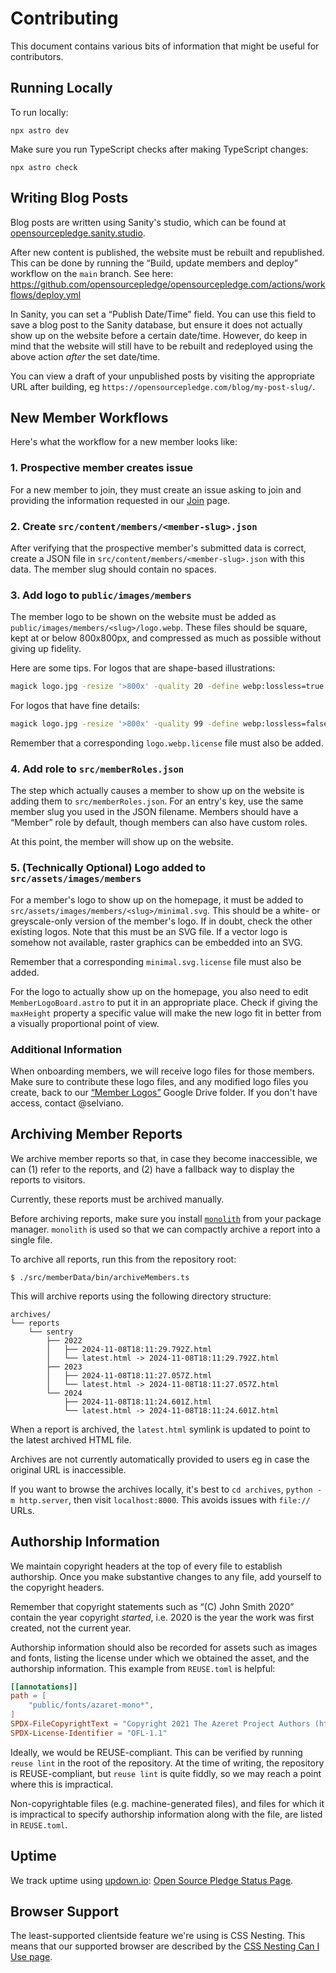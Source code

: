 <!--
© 2024 Vlad-Stefan Harbuz <vlad@vlad.website>
SPDX-License-Identifier: CC-BY-SA-4.0
-->

# Contributing

This document contains various bits of information that might be useful for contributors.

## Running Locally

To run locally:

```
npx astro dev
```

Make sure you run TypeScript checks after making TypeScript changes:

```
npx astro check
```

## Writing Blog Posts

Blog posts are written using Sanity's studio, which can be found at [opensourcepledge.sanity.studio][sanity-studio].

After new content is published, the website must be rebuilt and republished. This can be done by running the “Build,
update members and deploy” workflow on the `main` branch. See here:
https://github.com/opensourcepledge/opensourcepledge.com/actions/workflows/deploy.yml

In Sanity, you can set a “Publish Date/Time” field. You can use this field to save a blog post to the Sanity database,
but ensure it does not actually show up on the website before a certain date/time. However, do keep in mind that the
website will still have to be rebuilt and redeployed using the above action _after_ the set date/time.

You can view a draft of your unpublished posts by visiting the appropriate URL after building, eg
`https://opensourcepledge.com/blog/my-post-slug/`.

## New Member Workflows

Here's what the workflow for a new member looks like:

### 1. Prospective member creates issue

For a new member to join, they must create an issue asking to join and providing the information requested in our
[Join][join] page.

### 2. Create `src/content/members/<member-slug>.json`

After verifying that the prospective member's submitted data is correct, create a JSON file in
`src/content/members/<member-slug>.json` with this data. The member slug should contain no spaces.

### 3. Add logo to `public/images/members`

The member logo to be shown on the website must be added as `public/images/members/<slug>/logo.webp`. These files should
be square, kept at or below 800x800px, and compressed as much as possible without giving up fidelity.

Here are some tips. For logos that are shape-based illustrations:

```sh
magick logo.jpg -resize '>800x' -quality 20 -define webp:lossless=true -define webp:exact=true logo.webp
```

For logos that have fine details:

```sh
magick logo.jpg -resize '>800x' -quality 99 -define webp:lossless=false -define webp:exact=true logo.webp
```

Remember that a corresponding `logo.webp.license` file must also be added.

### 4. Add role to `src/memberRoles.json`

The step which actually causes a member to show up on the website is adding them to `src/memberRoles.json`. For an
entry's key, use the same member slug you used in the JSON filename. Members should have a “Member” role by default,
though members can also have custom roles.

At this point, the member will show up on the website.

### 5. (Technically Optional) Logo added to `src/assets/images/members`

For a member's logo to show up on the homepage, it must be added to `src/assets/images/members/<slug>/minimal.svg`. This
should be a white- or greyscale-only version of the member's logo. If in doubt, check the other existing logos. Note
that this must be an SVG file. If a vector logo is somehow not available, raster graphics can be embedded into an SVG.

Remember that a corresponding `minimal.svg.license` file must also be added.

For the logo to actually show up on the homepage, you also need to edit `MemberLogoBoard.astro` to put it in an
appropriate place. Check if giving the `maxHeight` property a specific value will make the new logo fit in better
from a visually proportional point of view.

### Additional Information

When onboarding members, we will receive logo files for those members. Make sure to contribute these logo files, and any
modified logo files you create, back to our [“Member Logos”][member-logos] Google Drive folder. If you don't have
access, contact @selviano.

[member-logos]: https://drive.google.com/drive/folders/1HxYaaY1wy1hZT6O0ZY58s7Y8N4aV0fcn

## Archiving Member Reports

We archive member reports so that, in case they become inaccessible, we can (1) refer to the reports, and (2) have a
fallback way to display the reports to visitors.

Currently, these reports must be archived manually.

Before archiving reports, make sure you install [`monolith`][monolith] from your package manager. `monolith` is used so
that we can compactly archive a report into a single file.

[monolith]: https://github.com/Y2Z/monolith

To archive all reports, run this from the repository root:

```
$ ./src/memberData/bin/archiveMembers.ts
```

This will archive reports using the following directory structure:

```
archives/
└── reports
    └── sentry
        ├── 2022
        │   ├── 2024-11-08T18:11:29.792Z.html
        │   └── latest.html -> 2024-11-08T18:11:29.792Z.html
        ├── 2023
        │   ├── 2024-11-08T18:11:27.057Z.html
        │   └── latest.html -> 2024-11-08T18:11:27.057Z.html
        └── 2024
            ├── 2024-11-08T18:11:24.601Z.html
            └── latest.html -> 2024-11-08T18:11:24.601Z.html
```

When a report is archived, the `latest.html` symlink is updated to point to the latest archived HTML file.

Archives are not currently automatically provided to users eg in case the original URL is inaccessible.

If you want to browse the archives locally, it's best to `cd archives`, `python -m http.server`, then visit
`localhost:8000`. This avoids issues with `file://` URLs.

## Authorship Information

We maintain copyright headers at the top of every file to establish authorship. Once you make substantive changes to any
file, add yourself to the copyright headers.

Remember that copyright statements such as “(C) John Smith 2020” contain the year copyright _started_, i.e. 2020 is the
year the work was first created, not the current year.

Authorship information should also be recorded for assets such as images and fonts, listing the license under which we
obtained the asset, and the authorship information. This example from `REUSE.toml` is helpful:

```toml
[[annotations]]
path = [
    "public/fonts/azaret-mono*",
]
SPDX-FileCopyrightText = "Copyright 2021 The Azeret Project Authors (https://github.com/displaay/azeret)"
SPDX-License-Identifier = "OFL-1.1"
```

Ideally, we would be REUSE-compliant. This can be verified by running `reuse lint` in the root of the repository. At the
time of writing, the repository is REUSE-compliant, but `reuse lint` is quite fiddly, so we may reach a point where this
is impractical.

Non-copyrightable files (e.g. machine-generated files), and files for which it is impractical to specify authorship
information along with the file, are listed in `REUSE.toml`.

## Uptime

We track uptime using [updown.io][updown]: [Open Source Pledge Status Page][status].

## Browser Support

The least-supported clientside feature we're using is CSS Nesting. This means that our supported browser are described
by the [CSS Nesting Can I Use page][css-nesting].

[css-nesting]: https://caniuse.com/css-nesting
[join]: https://opensourcepledge.com/join
[status]: https://updown.io/p/3c87h
[updown]: https://updown.io
[sanity-studio]: https://opensourcepledge.sanity.studio/
